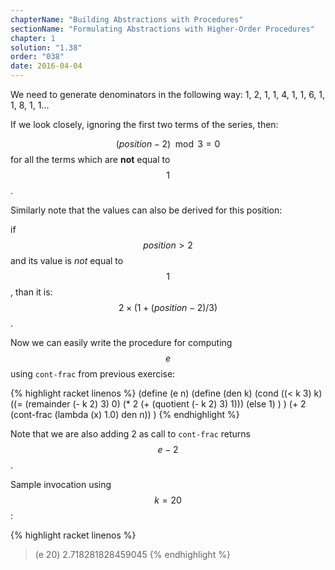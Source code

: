 ```yaml
---
chapterName: "Building Abstractions with Procedures"
sectionName: "Formulating Abstractions with Higher-Order Procedures"
chapter: 1
solution: "1.38"
order: "038"
date: 2016-04-04
---
```


We need to generate denominators in the following way: 1, 2, 1, 1, 4, 1, 1, 6, 1, 1, 8, 1, 1...
 
If we look closely, ignoring the first two terms of the series, then:
 
$$ (position - 2)\mod 3 = 0 $$ for all the terms which are **not** equal to $$ 1 $$.
   
Similarly note that the values can also be derived for this position:
   
if $$ position > 2 $$ and its value is *not* equal to $$ 1 $$, than it is: $$ 2 \times (1 + (position-2)/3) $$.
      
Now we can easily write the procedure for computing $$ e $$ using `cont-frac` from previous exercise:

{% highlight racket linenos %}
(define (e n)
  (define (den k)
      (cond ((< k 3) k)
            ((= (remainder (- k 2) 3) 0) (* 2 (+ (quotient (- k 2) 3) 1)))
            (else 1)
      )
  )
  (+ 2 (cont-frac (lambda (x) 1.0) den n))
)
{% endhighlight %}


Note that we are also adding 2 as call to `cont-frac` returns $$ e - 2 $$.
 
Sample invocation using $$ k = 20 $$:

{% highlight racket linenos %} 
> (e 20)
2.718281828459045 
{% endhighlight %}
 
       
       